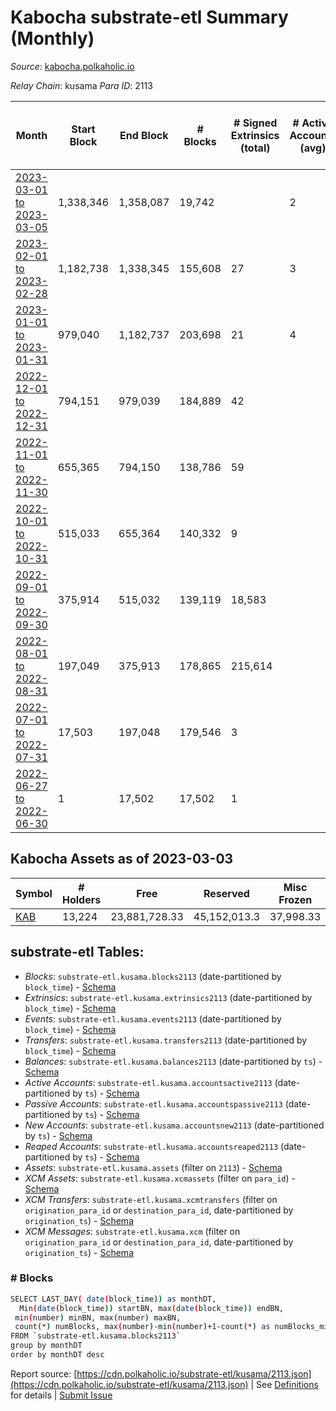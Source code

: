 # Kabocha substrate-etl Summary (Monthly)

_Source_: [kabocha.polkaholic.io](https://kabocha.polkaholic.io)

*Relay Chain*: kusama
*Para ID*: 2113



| Month | Start Block | End Block | # Blocks | # Signed Extrinsics (total) | # Active Accounts (avg) | # Addresses with Balances (max) | Issues |
| ----- | ----------- | --------- | -------- | --------------------------- | ----------------------- | ------------------------------- | ------ |
| [2023-03-01 to 2023-03-05](/kusama/2113-kabocha/2023-03-31.md) | 1,338,346 | 1,358,087 | 19,742 |  | 2 | 13,224 | -   |   
| [2023-02-01 to 2023-02-28](/kusama/2113-kabocha/2023-02-28.md) | 1,182,738 | 1,338,345 | 155,608 | 27 | 3 | 13,224 | -   |   
| [2023-01-01 to 2023-01-31](/kusama/2113-kabocha/2023-01-31.md) | 979,040 | 1,182,737 | 203,698 | 21 | 4 | 13,221 | -   |   
| [2022-12-01 to 2022-12-31](/kusama/2113-kabocha/2022-12-31.md) | 794,151 | 979,039 | 184,889 | 42 |  | 13,218 | -   |   
| [2022-11-01 to 2022-11-30](/kusama/2113-kabocha/2022-11-30.md) | 655,365 | 794,150 | 138,786 | 59 |  | 13,216 | -   |   
| [2022-10-01 to 2022-10-31](/kusama/2113-kabocha/2022-10-31.md) | 515,033 | 655,364 | 140,332 | 9 |  | 13,216 | -   |   
| [2022-09-01 to 2022-09-30](/kusama/2113-kabocha/2022-09-30.md) | 375,914 | 515,032 | 139,119 | 18,583 |  | 13,290 | -   |   
| [2022-08-01 to 2022-08-31](/kusama/2113-kabocha/2022-08-31.md) | 197,049 | 375,913 | 178,865 | 215,614 |  | 16,440 | -   |   
| [2022-07-01 to 2022-07-31](/kusama/2113-kabocha/2022-07-31.md) | 17,503 | 197,048 | 179,546 | 3 |  | 7 | -   |   
| [2022-06-27 to 2022-06-30](/kusama/2113-kabocha/2022-06-30.md) | 1 | 17,502 | 17,502 | 1 |  | 6 | -   |   

## Kabocha Assets as of 2023-03-03



| Symbol | # Holders | Free | Reserved | Misc Frozen | Frozen | Price | AssetID | 
| ----- | --------- | ---- | -------- | ----------- | ------ | ----- | --- |
| [KAB](/kusama/assets/KAB) | 13,224 | 23,881,728.33  | 45,152,013.3  | 37,998.33   |   |  |   `{"Token":"KAB"}` | 

## substrate-etl Tables:

* _Blocks_: `substrate-etl.kusama.blocks2113` (date-partitioned by `block_time`) - [Schema](/schema/balances.json)
* _Extrinsics_: `substrate-etl.kusama.extrinsics2113` (date-partitioned by `block_time`) - [Schema](/schema/extrinsics.json)
* _Events_: `substrate-etl.kusama.events2113` (date-partitioned by `block_time`) - [Schema](/schema/events.json)
* _Transfers_: `substrate-etl.kusama.transfers2113` (date-partitioned by `block_time`) - [Schema](/schema/transfers.json)
* _Balances_: `substrate-etl.kusama.balances2113` (date-partitioned by `ts`) - [Schema](/schema/balances.json)
* _Active Accounts_: `substrate-etl.kusama.accountsactive2113` (date-partitioned by `ts`) - [Schema](/schema/accountsactive.json)
* _Passive Accounts_: `substrate-etl.kusama.accountspassive2113` (date-partitioned by `ts`) - [Schema](/schema/accountspassive.json)
* _New Accounts_: `substrate-etl.kusama.accountsnew2113` (date-partitioned by `ts`) - [Schema](/schema/accountsnew.json)
* _Reaped Accounts_: `substrate-etl.kusama.accountsreaped2113` (date-partitioned by `ts`) - [Schema](/schema/accountsreaped.json)
* _Assets_: `substrate-etl.kusama.assets` (filter on `2113`) - [Schema](/schema/assets.json)
* _XCM Assets_: `substrate-etl.kusama.xcmassets` (filter on `para_id`) - [Schema](/schema/xcmassets.json)
* _XCM Transfers_: `substrate-etl.kusama.xcmtransfers` (filter on `origination_para_id` or `destination_para_id`, date-partitioned by `origination_ts`) - [Schema](/schema/xcmtransfers.json)
* _XCM Messages_: `substrate-etl.kusama.xcm` (filter on `origination_para_id` or `destination_para_id`, date-partitioned by `origination_ts`) - [Schema](/schema/xcm.json)

### # Blocks
```bash
SELECT LAST_DAY( date(block_time)) as monthDT,
  Min(date(block_time)) startBN, max(date(block_time)) endBN, 
 min(number) minBN, max(number) maxBN, 
 count(*) numBlocks, max(number)-min(number)+1-count(*) as numBlocks_missing 
FROM `substrate-etl.kusama.blocks2113` 
group by monthDT 
order by monthDT desc
```


Report source: [https://cdn.polkaholic.io/substrate-etl/kusama/2113.json](https://cdn.polkaholic.io/substrate-etl/kusama/2113.json) | See [Definitions](/DEFINITIONS.md) for details | [Submit Issue](https://github.com/colorfulnotion/substrate-etl/issues)
